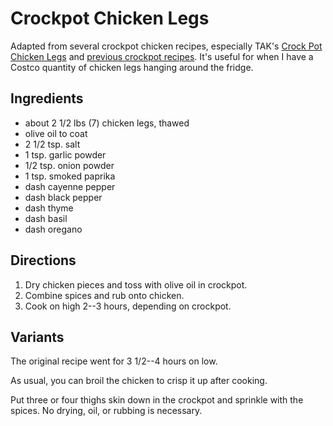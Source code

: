 # Crockpot Chicken Legs

Adapted from several crockpot chicken recipes, especially TAK's [Crock Pot Chicken Legs](https://www.theanthonykitchen.com/crock-pot-chicken-legs/) and [previous crockpot recipes](../poultry/crockpotRoastedChicken.md).   It's useful for when I have a Costco quantity of chicken legs hanging around the fridge.

## Ingredients

* about 2 1/2 lbs (7) chicken legs, thawed
* olive oil to coat
* 2 1/2 tsp. salt
* 1 tsp. garlic powder
* 1/2 tsp. onion powder
* 1 tsp. smoked paprika
* dash cayenne pepper
* dash black pepper
* dash thyme
* dash basil
* dash oregano

## Directions

1. Dry chicken pieces and toss with olive oil in crockpot.
2. Combine spices and rub onto chicken.
3. Cook on high 2--3 hours, depending on crockpot.

## Variants

The original recipe went for 3 1/2--4 hours on low.

As usual, you can broil the chicken to crisp it up after cooking.

Put three or four thighs skin down in the crockpot and sprinkle with the spices.  No drying, oil, or rubbing is necessary. 
